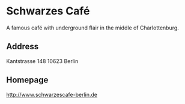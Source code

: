 # Schwarzes Café

A famous café with underground flair in the middle of Charlottenburg.

## Address

Kantstrasse 148
10623 Berlin

## Homepage

http://www.schwarzescafe-berlin.de
